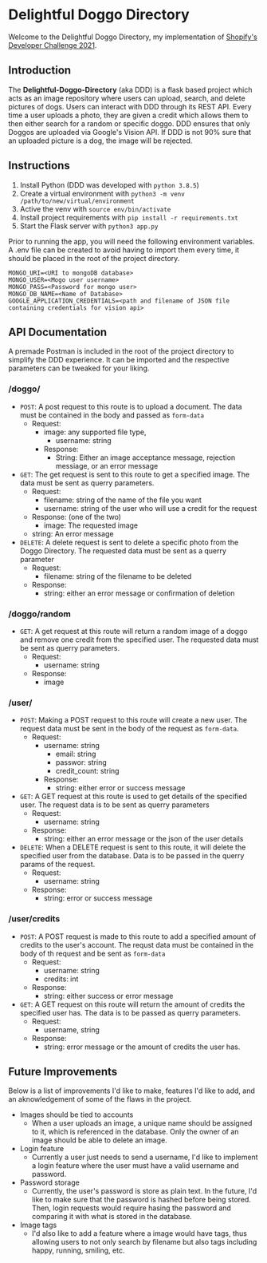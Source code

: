 
# Delightful Doggo Directory
Welcome to the Delightful Doggo Directory, my implementation of [Shopify's Developer Challenge 2021](https://docs.google.com/document/d/1ZKRywXQLZWOqVOHC4JkF3LqdpO3Llpfk_CkZPR8bjak/edit).

## Introduction
The __Delightful-Doggo-Directory__ (aka DDD) is a flask based project which acts as an image repository where users can upload, search, and delete pictures of dogs. Users can interact with DDD through its REST API. Every time a user uploads a photo, they are given a credit which allows them to then either search for a random or specific doggo. DDD ensures that only Doggos are uploaded via Google's Vision API. If DDD is not 90% sure that an uploaded picture is a dog, the image will be rejected. 

## Instructions
1) Install Python (DDD was developed with `python 3.8.5`)
2) Create a virtual environment with `python3 -m venv /path/to/new/virtual/environment`
3) Active the venv with `source env/bin/activate`
4) Install project requirements with `pip install -r requirements.txt`
5) Start the Flask server with `python3 app.py`
   
Prior to running the app, you will need the following environment variables. A .env file can be created to avoid having to import them every time, it should be placed in the root of the project directory. 
```
MONGO_URI=<URI to mongoDB database>
MONGO_USER=<Mogo user username>
MONGO_PASS=<Password for mongo user>
MONGO_DB_NAME=<Name of Database>
GOOGLE_APPLICATION_CREDENTIALS=<path and filename of JSON file containing credentials for vision api>
```

## API Documentation

A premade Postman is included in the root of the project directory to simplify the DDD experience. It can be imported and the respective parameters can be tweaked for your liking. 

### /doggo/
* `POST`: A post request to this route is to upload a document. The data must be contained in the body and passed as `form-data`
  * Request:
    * image: any supported file type,
      * username: string
    * Response:
      * String: Either an image acceptance message, rejection messiage, or an error message
* `GET`: The get request is sent to this route to get a specified image. The data must be sent as querry parameters. 
  * Request:
    * filename: string of the name of the file you want
    * username: string of the user who will use a credit for the request
  * Response: (one of the two)
    * image: The requested image
  * string: An error message
* `DELETE`: A delete request is sent to delete a specific photo from the Doggo Directory. The requested data must be sent as a querry parameter
  * Request:
    * filename: string of the filename to be deleted
  * Response:
    * string: either an error message or confirmation of deletion
  
### /doggo/random
* `GET`: A get request at this route will return a random image of a doggo and remove one credit from the specified user. The requested data must be sent as querry parameters.
  * Request:
    * username: string
  * Response:
    * image
  
### /user/
* `POST`: Making a POST request to this route will create a new user. The request data must be sent in the body of the request as `form-data`. 
  * Request:
    * username: string
      * email: string
      * passwor: string
      * credit_count: string
    * Response:
      * string: either error or success message
* `GET`: A GET request at this route is used to get details of the specified user. The request data is to be sent as querry parameters
  * Request:
    * username: string
  * Response: 
    * string: either an error message or the json of the user details
* `DELETE`: When a DELETE request is sent to this route, it will delete the specified user from the database. Data is to be passed in the querry params of the request. 
  * Request:
    * username: string
  * Response:
    * string: error or success message

### /user/credits
* `POST`: A POST request is made to this route to add a specified amount of credits to the user's account. The requst data must be contained in the body of th request and be sent as `form-data`
  * Request:
    * username: string
    * credits: int
  * Response:
    * string: either success or error message
* `GET`: A GET request on this route will return the amount of credits the specified user has. The data is to be passed as querry parameters. 
  * Request:
    * username, string
  * Response:
    * string: error message or the amount of credits the user has. 


## Future Improvements
Below is a list of improvements I'd like to make, features I'd like to add, and an aknowledgement of some of the flaws in the project. 

* Images should be tied to accounts
  * When a user uploads an image, a unique name should be assigned to it, which is referenced in the database. Only the owner of an image should be able to delete an image. 
* Login feature
  * Currently a user just needs to send a username, I'd like to implement a login feature where the user must have a valid username and password. 
* Password storage
  * Currently, the user's password is store as plain text. In the future, I'd like to make sure that the password is hashed before being stored. Then, login requests would require hasing the password and comparing it with what is stored in the database.
* Image tags
  * I'd also like to add a feature where a image would have tags, thus allowing users to not only search by filename but also tags including happy, running, smiling, etc. 
